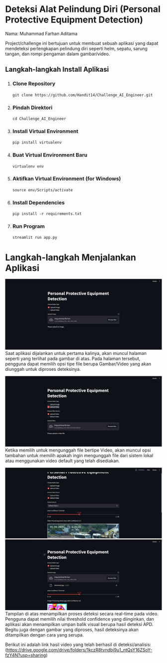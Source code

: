 # Deteksi Alat Pelindung Diri (Personal Protective Equipment Detection)

Nama: Muhammad Farhan Aditama

Project/challenge ini bertujuan untuk membuat sebuah aplikasi yang dapat mendeteksi perlengkapan pelindung diri seperti helm, sepatu, sarung tangan, dan rompi pengaman dalam gambar/video.

## Langkah-langkah Install Aplikasi  
1. ### Clone Repository
   `git clone https://github.com/Handit14/Challenge_AI_Engineer.git`
2. ### Pindah Direktori
   `cd Challenge_AI_Engineer`
3. ### Install Virtual Environment
   `pip install virtualenv`
4. ### Buat Virtual Environment Baru
   `virtualenv env`
5. ### Aktifkan Virtual Environment (for Windows)
   `source env/Scripts/activate`
6. ### Install Dependencies
   `pip install -r requirements.txt`
6. ### Run Program
   `streamlit run app.py`

# Langkah-langkah Menjalankan Aplikasi   
![Screenshot1](img_readme/ss1.png)
Saat aplikasi dijalankan untuk pertama kalinya, akan muncul halaman seperti yang terlihat pada gambar di atas. Pada halaman tersebut, pengguna dapat memilih opsi tipe file berupa Gambar/Video yang akan diunggah untuk diproses deteksinya.<br>

![Screenshot2](img_readme/ss2.png)
Ketika memilih untuk mengunggah file bertipe Video, akan muncul opsi tambahan untuk memilih apakah ingin mengunggah file dari sistem lokal atau menggunakan video default yang telah disediakan.<br>

![Screenshot2](img_readme/ss3.png)
![Screenshot2](img_readme/ss4.png)
Tampilan di atas menampilkan proses deteksi secara real-time pada video. Pengguna dapat memilih nilai threshold confidence yang diinginkan, dan aplikasi akan menampilkan umpan balik visual berupa hasil deteksi APD. Begitu juga dengan gambar yang diproses, hasil deteksinya akan ditampilkan dengan cara yang serupa.  

Berikut ini adalah link hasil video yang telah berhasil di deteksi/analisis:
(https://drive.google.com/drive/folders/1kczR8tvndbj9u1_ntQsY16ZSoY-fzY4N?usp=sharing)
